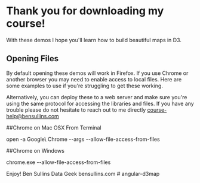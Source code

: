 # Thank you for downloading my course!

With these demos I hope you'll learn how to build beautiful maps in D3.

## Opening Files

By default opening these demos will work in Firefox. If you use Chrome or
another browser you may need to enable access to local files. Here are some
examples to use if you're struggling to get these working.

Alternatively, you can deploy these to a web server and make sure you're using
the same protocol for accessing the libraries and files. If you have any trouble
please do not hesitate to reach out to me directly course-help@bensullins.com

##Chrome on Mac OSX From Terminal

open -a Google\ Chrome --args --allow-file-access-from-files

##Chrome on Windows

chrome.exe --allow-file-access-from-files


Enjoy!
Ben Sullins Data Geek
bensullins.com
#   a n g u l a r - d 3 m a p  
 